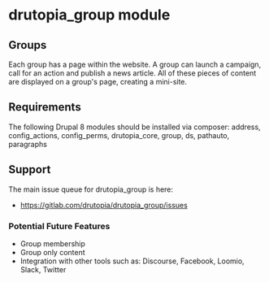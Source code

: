# drutopia_group module

## Groups

Each group has a page within the website. A group can launch a campaign, call for
an action and publish a news article. All of these pieces of content are displayed
on a group's page, creating a mini-site.

## Requirements

The following Drupal 8 modules should be installed via composer: address,
config_actions, config_perms, drutopia_core, group, ds, pathauto, paragraphs

## Support

The main issue queue for drutopia_group is here: 
* https://gitlab.com/drutopia/drutopia_group/issues

### Potential Future Features
* Group membership
* Group only content
* Integration with other tools such as: Discourse, Facebook, Loomio, Slack, Twitter